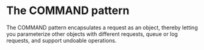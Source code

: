 # The COMMAND pattern

The COMMAND pattern encapsulates a request as an object, thereby letting you
parameterize other objects with different requests, queue or log requests, and
support undoable operations.
